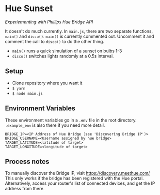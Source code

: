 # Hue Sunset
*Experiementing with Phillips Hue Bridge API*

It doesn't do much currently. In `main.js`, there are two separate functions, `main()` and `disco()`. `main()` is currently commented out. Uncomment it and comment the call to `disco()` to do the other thing.
- `main()` runs a quick simulation of a sunset on bulbs 1-3
- `disco()` switches lights randomly at a 0.5s interval.

## Setup

- Clone repository where you want it
- `$ yarn`
- `$ node main.js`

## Environment Variables
These environment variables go in a `.env` file in the root directory. `.example_env` is also there if you need more detail.
```
BRIDGE_IP=<IP Address of Hue Bridge (see 'Discovering Bridge IP')>
BRIDGE_USERNAME=<Username assigned by hue bridge>
TARGET_LATITUDE=<latitude of target>
TARGET_LONGITUDE=<longitude of target>
```

## Process notes
To manually discover the Bridge IP, visit https://discovery.meethue.com/
This only works if the bridge has been registered with the Hue portal. Alternatively, access your router's list of connected devices, and get the IP address from there.
